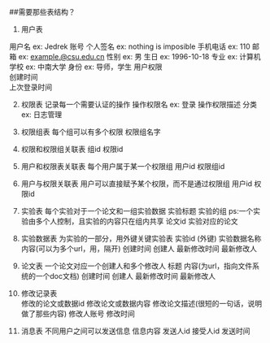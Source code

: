 ##需要那些表结构？
1. 用户表

用户名   ex: Jedrek
账号
个人签名  ex: nothing is imposible
手机电话  ex: 110
邮箱         ex: example.@csu.edu.cn
性别         ex: 男
生日         ex: 1996-10-18
专业         ex: 计算机
学校         ex: 中南大学
身份         ex: 导师，学生
用户权限  
创建时间  
上次登录时间


2.  权限表      记录每一个需要认证的操作
操作权限名      ex: 登录
操作权限描述
分类              ex: 日志管理

3. 权限组表   每个组可以有多个权限
权限组名字

4. 权限和权限组关联表
组id
权限id

5. 用户和权限表关联表   每个用户属于某一个权限组
用户id
权限组id

6. 用户与权限关联表    用户可以直接赋予某个权限，而不是通过权限组
用户id
权限id

7. 实验表   每个实验对于一个论文和一组实验数据
实验标题
实验的组  ps:一个实验由多个人控制，且实验的内容只在组内共享
论文id     实验对应的论文

8. 实验数据表   为实验的一部分，用外键关键实验表
实验id (外键)
实验数据名称
内容(可以为多个url，用，隔开)
创建时间
创建人
最新修改时间
最新修改人


8. 论文表    一个论文对应一个创建人和多个修改人
标题
内容(为url，指向文件系统的一个doc文档)
创建时间
创建人
最新修改时间
最新修改人

9. 修改记录表   
修改的论文或数据id
修改论文或数据内容
修改论文描述(很短的一句话，说明做了那些内容)
修改人账号
修改时间

10. 消息表  不同用户之间可以发送信息
信息内容
发送人id
接受人id
发送时间
